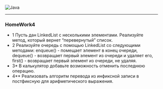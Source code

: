 ![Java](https://img.shields.io/badge/java-%23ED8B00.svg?style=for-the-badge&logo=java&logoColor=white)
___
### **HomeWork4**

- 1 Пусть дан LinkedList с несколькими элементами. Реализуйте метод, который вернет “перевернутый” список.
- 2 Реализуйте очередь с помощью LinkedList со следующими методами:
enqueue() - помещает элемент в конец очереди, 
dequeue() - возвращает первый элемент из очереди и удаляет его,
 first() - возвращает первый элемент из очереди, не удаляя.
- 3* В калькулятор добавьте возможность отменить последнюю операцию.
- 4** Реализовать алгоритм перевода из инфиксной записи в постфиксную для арифметического выражения.